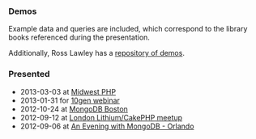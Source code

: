 ### Demos

Example data and queries are included, which correspond to the library books
referenced during the presentation.

Additionally, Ross Lawley has a [repository of demos](https://github.com/rozza/demos).

### Presented

 * 2013-03-03 at [Midwest PHP](https://joind.in/talk/view/8223)
 * 2013-01-31 for [10gen webinar](http://www.10gen.com/events/webinar/whats-new-in-aggregation)
 * 2012-10-24 at [MongoDB Boston](http://www.10gen.com/events/mongodb-boston)
 * 2012-09-12 at [London Lithium/CakePHP meetup](http://www.meetup.com/lithium-uk/events/79406232/)
 * 2012-09-06 at [An Evening with MongoDB - Orlando](http://www.10gen.com/events/mongodb-orlando)
